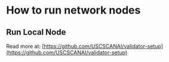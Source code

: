 # How to run network nodes

## Run Local Node

Read more at: [https://github.com/USCSCANAI/validator-setup](https://github.com/USCSCANAI/validator-setup)
